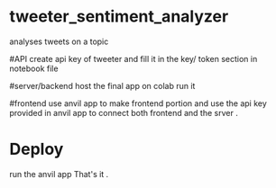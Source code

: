 # tweeter_sentiment_analyzer
analyses tweets on a topic

#API
create api key of tweeter and fill it in the key/ token section in notebook file


#server/backend
host the final app on colab run it 

#frontend
use anvil app to make frontend portion and use the api key provided in anvil app to connect both frontend and the srver .

# Deploy
run the anvil app That's it .

